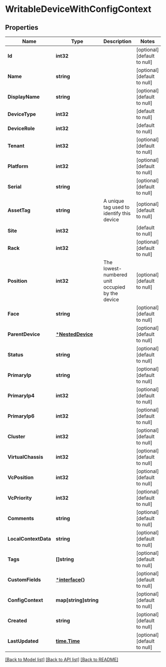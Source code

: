 # WritableDeviceWithConfigContext

## Properties
Name | Type | Description | Notes
------------ | ------------- | ------------- | -------------
**Id** | **int32** |  | [optional] [default to null]
**Name** | **string** |  | [optional] [default to null]
**DisplayName** | **string** |  | [optional] [default to null]
**DeviceType** | **int32** |  | [default to null]
**DeviceRole** | **int32** |  | [default to null]
**Tenant** | **int32** |  | [optional] [default to null]
**Platform** | **int32** |  | [optional] [default to null]
**Serial** | **string** |  | [optional] [default to null]
**AssetTag** | **string** | A unique tag used to identify this device | [optional] [default to null]
**Site** | **int32** |  | [default to null]
**Rack** | **int32** |  | [optional] [default to null]
**Position** | **int32** | The lowest-numbered unit occupied by the device | [optional] [default to null]
**Face** | **string** |  | [optional] [default to null]
**ParentDevice** | [***NestedDevice**](NestedDevice.md) |  | [optional] [default to null]
**Status** | **string** |  | [optional] [default to null]
**PrimaryIp** | **string** |  | [optional] [default to null]
**PrimaryIp4** | **int32** |  | [optional] [default to null]
**PrimaryIp6** | **int32** |  | [optional] [default to null]
**Cluster** | **int32** |  | [optional] [default to null]
**VirtualChassis** | **int32** |  | [optional] [default to null]
**VcPosition** | **int32** |  | [optional] [default to null]
**VcPriority** | **int32** |  | [optional] [default to null]
**Comments** | **string** |  | [optional] [default to null]
**LocalContextData** | **string** |  | [optional] [default to null]
**Tags** | **[]string** |  | [optional] [default to null]
**CustomFields** | [***interface{}**](interface{}.md) |  | [optional] [default to null]
**ConfigContext** | **map[string]string** |  | [optional] [default to null]
**Created** | **string** |  | [optional] [default to null]
**LastUpdated** | [**time.Time**](time.Time.md) |  | [optional] [default to null]

[[Back to Model list]](../README.md#documentation-for-models) [[Back to API list]](../README.md#documentation-for-api-endpoints) [[Back to README]](../README.md)


